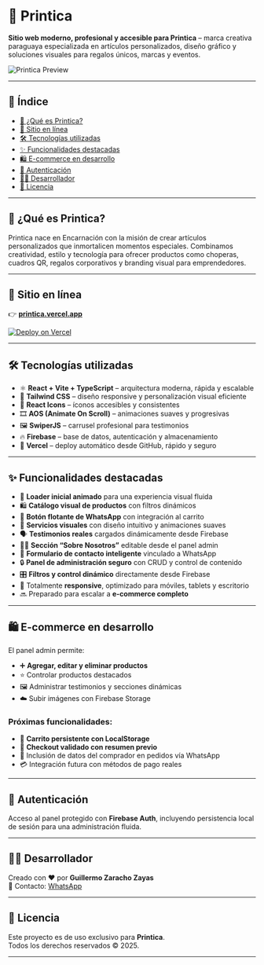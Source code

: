 # 🎨 Printica

**Sitio web moderno, profesional y accesible para Printica** – marca creativa paraguaya especializada en artículos personalizados, diseño gráfico y soluciones visuales para regalos únicos, marcas y eventos.

![Printica Preview](https://printica.vercel.app/og-image.jpg)

---

## 📑 Índice
- [🧠 ¿Qué es Printica?](#-qué-es-printica)
- [🔗 Sitio en línea](#-sitio-en-línea)
- [🛠️ Tecnologías utilizadas](#️-tecnologías-utilizadas)
- [✨ Funcionalidades destacadas](#-funcionalidades-destacadas)
- [🛍️ E-commerce en desarrollo](#️-e-commerce-en-desarrollo)
- [🔐 Autenticación](#-autenticación)
- [👨‍💻 Desarrollador](#-desarrollador)
- [📝 Licencia](#-licencia)

---

## 🧠 ¿Qué es Printica?

Printica nace en Encarnación con la misión de crear artículos personalizados que inmortalicen momentos especiales. Combinamos creatividad, estilo y tecnología para ofrecer productos como choperas, cuadros QR, regalos corporativos y branding visual para emprendedores.

---

## 🔗 Sitio en línea

👉 **[printica.vercel.app](https://printica.vercel.app)**

[![Deploy on Vercel](https://vercel.com/button)](https://vercel.com)

---

## 🛠️ Tecnologías utilizadas

- ⚛️ **React + Vite + TypeScript** – arquitectura moderna, rápida y escalable  
- 💨 **Tailwind CSS** – diseño responsive y personalización visual eficiente  
- 🧩 **React Icons** – íconos accesibles y consistentes  
- 🎞️ **AOS (Animate On Scroll)** – animaciones suaves y progresivas  
- 🖼️ **SwiperJS** – carrusel profesional para testimonios  
- 🔥 **Firebase** – base de datos, autenticación y almacenamiento  
- 🚀 **Vercel** – deploy automático desde GitHub, rápido y seguro  

---

## ✨ Funcionalidades destacadas

- 🌟 **Loader inicial animado** para una experiencia visual fluida  
- 🛍️ **Catálogo visual de productos** con filtros dinámicos  
- 🧩 **Botón flotante de WhatsApp** con integración al carrito  
- 🧠 **Servicios visuales** con diseño intuitivo y animaciones suaves  
- 🗣️ **Testimonios reales** cargados dinámicamente desde Firebase  
- 🧑‍🎨 **Sección “Sobre Nosotros”** editable desde el panel admin  
- 💬 **Formulario de contacto inteligente** vinculado a WhatsApp  
- 🔒 **Panel de administración seguro** con CRUD y control de contenido  
- 🎛️ **Filtros y control dinámico** directamente desde Firebase  
- 📱 Totalmente **responsive**, optimizado para móviles, tablets y escritorio  
- 🔜 Preparado para escalar a **e-commerce completo**  

---

## 🛍️ E-commerce en desarrollo

El panel admin permite:
- ➕ **Agregar, editar y eliminar productos**  
- ⭐ Controlar productos destacados  
- 🖼️ Administrar testimonios y secciones dinámicas  
- ☁️ Subir imágenes con Firebase Storage  

### Próximas funcionalidades:
- 🛒 **Carrito persistente con LocalStorage**  
- 🧾 **Checkout validado con resumen previo**  
- 📱 Inclusión de datos del comprador en pedidos vía WhatsApp  
- 💳 Integración futura con métodos de pago reales  

---

## 🔐 Autenticación

Acceso al panel protegido con **Firebase Auth**, incluyendo persistencia local de sesión para una administración fluida.

---

## 👨‍💻 Desarrollador

Creado con ❤️ por **Guillermo Zaracho Zayas**  
📲 Contacto: [WhatsApp](https://wa.me/595972166248)

---

## 📝 Licencia

Este proyecto es de uso exclusivo para **Printica**.  
Todos los derechos reservados © 2025.

---
